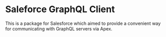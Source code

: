 # Saleforce GraphQL Client

This is a package for Salesforce which aimed to provide a convenient way for communicating with GraphQL servers via Apex.
